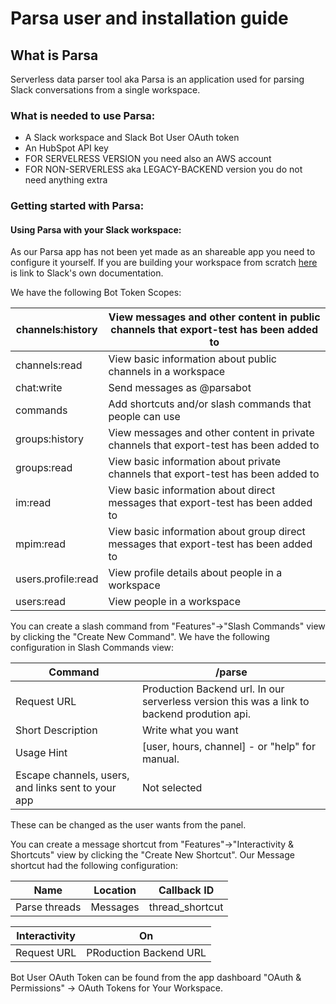 # Parsa user and installation guide  

## What is Parsa  
Serverless data parser tool aka Parsa is an application used for parsing Slack conversations from a single workspace.

### What is needed to use Parsa:  
- A Slack workspace and Slack Bot User OAuth token
- An HubSpot API key
- FOR SERVELRESS VERSION you need also an AWS account
- FOR NON-SERVERLESS aka LEGACY-BACKEND version you do not need anything extra

### Getting started with Parsa:  

#### Using Parsa with your Slack workspace:  
As our Parsa app has not been yet made as an shareable app you need to configure it yourself. If you are building your workspace from scratch [here](https://slack.com/help/articles/115005265703-Create-a-bot-for-your-workspace) is link to Slack's own documentation.

We have the following Bot Token Scopes: 


| channels:history   | View messages and other content in public channels that export-test has been added to  |
|--------------------|----------------------------------------------------------------------------------------|
| channels:read      | View basic information about public channels in a workspace                            |
| chat:write         | Send messages as @parsabot                                                             |
| commands           | Add shortcuts and/or slash commands that people can use                                |
| groups:history     | View messages and other content in private channels that export-test has been added to |
| groups:read        | View basic information about private channels that export-test has been added to       |
| im:read            | View basic information about direct messages that export-test has been added to        |
| mpim:read          | View basic information about group direct messages that export-test has been added to  |
| users.profile:read | View profile details about people in a workspace                                       |
| users:read         | View people in a workspace                                                             |  

You can create a slash command from "Features"->"Slash Commands" view by clicking the "Create New Command". We have the following configuration in Slash Commands view:  

| Command                                            | /parse                                                                                      |
|----------------------------------------------------|---------------------------------------------------------------------------------------------|
| Request URL                                        | Production Backend url. In our serverless version this was a link to backend prodution api. |
| Short Description                                  | Write what you want                                                                         |
| Usage Hint                                         | [user, hours, channel] - or "help" for manual.                                              |
| Escape channels, users, and links sent to your app | Not selected                                                                                |

These can be changed as the user wants from the panel.

You can create a message shortcut from "Features"->"Interactivity & Shortcuts" view by clicking the "Create New Shortcut". Our Message shortcut had the following configuration:  

| Name          | Location | Callback ID     |
|---------------|----------|-----------------|
| Parse threads | Messages | thread_shortcut |

| Interactivity | On                     |
|---------------|------------------------|
| Request URL   | PRoduction Backend URL |

Bot User OAuth Token can be found from the app dashboard "OAuth & Permissions" -> OAuth Tokens for Your Workspace.  